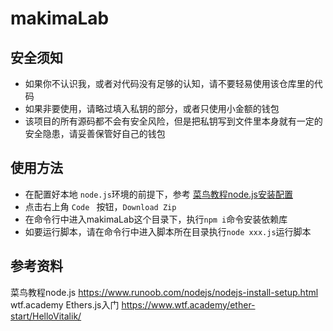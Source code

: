 # makimaLab 

## 安全须知

* 如果你不认识我，或者对代码没有足够的认知，请不要轻易使用该仓库里的代码
* 如果非要使用，请略过填入私钥的部分，或者只使用小金额的钱包
* 该项目的所有源码都不会有安全风险，但是把私钥写到文件里本身就有一定的安全隐患，请妥善保管好自己的钱包

## 使用方法

* 在配置好本地 `node.js`环境的前提下，参考 [菜鸟教程node.js安装配置](https://www.runoob.com/nodejs/nodejs-install-setup.html)
* 点击右上角 `Code ` 按钮，`Download Zip`
* 在命令行中进入makimaLab这个目录下，执行`npm i`命令安装依赖库
* 如要运行脚本，请在命令行中进入脚本所在目录执行`node xxx.js`运行脚本

## 参考资料
菜鸟教程node.js https://www.runoob.com/nodejs/nodejs-install-setup.html
wtf.academy Ethers.js入门 https://www.wtf.academy/ether-start/HelloVitalik/


